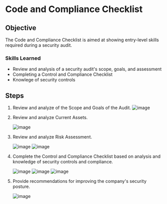 # Code and Compliance Checklist

## Objective

The Code and Compliance Checklist is aimed at showing entry-level skills required during a security audit. 

### Skills Learned

- Review and analysis of a security audit's scope, goals, and assessment
- Completing a Control and Compliance Checklist
- Knowlege of security controls

## Steps

1. Review and analyze of the Scope and Goals of the Audit.
   ![image](https://github.com/jmr0612/Control-and-Compliance-Checklist/assets/174758481/dafa30be-68a5-4090-852c-ff14ecd63bad)

2. Review and analyze Current Assets.

   ![image](https://github.com/user-attachments/assets/7bb804ca-b558-4de8-9d50-c640c0c1db8f)

3. Review and analyze Risk Assessment.

   ![image](https://github.com/user-attachments/assets/fb99aed5-6655-4548-9eea-a8669a483ed6)
   ![image](https://github.com/user-attachments/assets/478c0b30-0608-405f-99e0-8b825e96c1a8)

4. Complete the Control and Compliance Checklist based on analysis and knowledge of security controls and compliance.

   ![image](https://github.com/user-attachments/assets/2d28feb4-3bc2-4b86-ab08-67f5ba129b6d)
   ![image](https://github.com/user-attachments/assets/5ff21213-f22e-4c1f-b74f-feb555bfce0b)
   ![image](https://github.com/user-attachments/assets/5d9bc552-ef26-4f22-9784-3cd9be7fa642)

5. Provide recommendations for improving the company's security posture.

   ![image](https://github.com/user-attachments/assets/e0291b9e-5b93-4402-b1bc-036f6775becf)






